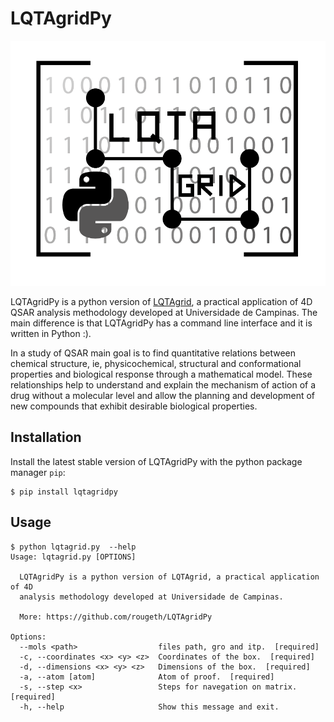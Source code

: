 # LQTAgridPy

![LQTAGridPy](docs/images/LQTAGridPy.png "LQTAGridPy")

LQTAgridPy is a python version of [LQTAgrid](http://lqta.iqm.unicamp.br/portugues/siteLQTA/LQTAgrid.html), a practical application of 4D QSAR analysis methodology developed at Universidade de Campinas. The main difference is that LQTAgridPy has a command line interface and it is written in Python :).

In a study of QSAR main goal is to find quantitative relations between chemical structure, ie, physicochemical, structural and conformational properties and biological response through a mathematical model. These relationships help to understand and explain the mechanism of action of a drug without a molecular level and allow the planning and development of new compounds that exhibit desirable biological properties.

## Installation

Install the latest stable version of LQTAgridPy with the python package manager `pip`:

    $ pip install lqtagridpy

## Usage

```
$ python lqtagrid.py  --help
Usage: lqtagrid.py [OPTIONS]

  LQTAgridPy is a python version of LQTAgrid, a practical application of 4D
  analysis methodology developed at Universidade de Campinas.

  More: https://github.com/rougeth/LQTAgridPy

Options:
  --mols <path>                  files path, gro and itp.  [required]
  -c, --coordinates <x> <y> <z>  Coordinates of the box.  [required]
  -d, --dimensions <x> <y> <z>   Dimensions of the box.  [required]
  -a, --atom [atom]              Atom of proof.  [required]
  -s, --step <x>                 Steps for navegation on matrix.  [required]
  -h, --help                     Show this message and exit.
```
